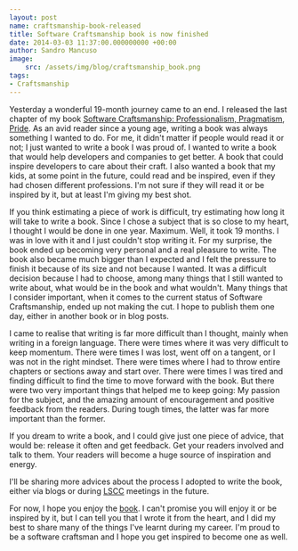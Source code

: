 ```yaml
---
layout: post
name: craftsmanship-book-released
title: Software Craftsmanship book is now finished
date: 2014-03-03 11:37:00.000000000 +00:00
author: Sandro Mancuso
image:
    src: /assets/img/blog/craftsmanship_book.png
tags:
- Craftsmanship
---
```

Yesterday a wonderful 19-month journey came to an end. I released the last chapter of my book [Software Craftsmanship: Professionalism, Pragmatism, Pride](http://leanpub.com/socra). As an avid reader since a young age, writing a book was always something I wanted to do. For me, it didn't matter if people would read it or not; I just wanted to write a book I was proud of. I wanted to write a book that would help developers and companies to get better. A book that could inspire developers to care about their craft. I also wanted a book that my kids, at some point in the future, could read and be inspired, even if they had chosen different professions. I'm not sure if they will read it or be inspired by it, but at least I'm giving my best shot.

If you think estimating a piece of work is difficult, try estimating how long it will take to write a book. Since I chose a subject that is so close to my heart, I thought I would be done in one year. Maximum. Well, it took 19 months. I was in love with it and I just couldn't stop writing it. For my surprise, the book ended up becoming very personal and a real pleasure to write. The book also became much bigger than I expected and I felt the pressure to finish it because of its size and not because I wanted. It was a difficult decision because I had to choose, among many things that I still wanted to write about, what would be in the book and what wouldn't. Many things that I consider important, when it comes to the current status of Software Craftsmanship, ended up not making the cut. I hope to publish them one day, either in another book or in blog posts.

I came to realise that writing is far more difficult than I thought, mainly when writing in a foreign language. There were times where it was very difficult to keep momentum. There were times I was lost, went off on a tangent, or I was not in the right mindset. There were times where I had to throw entire chapters or sections away and start over. There were times I was tired and finding difficult to find the time to move forward with the book. But there were two very important things that helped me to keep going: My passion for the subject, and the amazing amount of encouragement and positive feedback from the readers. During tough times, the latter was far more important than the former.

If you dream to write a book, and I could give just one piece of advice, that would be: release it often and get feedback. Get your readers involved and talk to them. Your readers will become a huge source of inspiration and energy.

I'll be sharing more advices about the process I adopted to write the book, either via blogs or during [LSCC](http://londonswcraft.com) meetings in the future.

For now, I hope you enjoy the [book](http://leanpub.com/socra). I can't promise you will enjoy it or be inspired by it, but I can tell you that I wrote it from the heart, and I did my best to share many of the things I've learnt during my career. I'm proud to be a software craftsman and I hope you get inspired to become one as well.